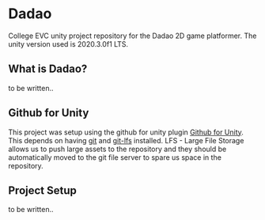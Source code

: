 # Dadao
College EVC unity project repository for the Dadao 2D game platformer. The unity version used is 2020.3.0f1 LTS.

## What is Dadao?
to be written..

## Github for Unity
This project was setup using the github for unity plugin [Github for Unity](https://unity.github.com/). This depends on having [git](https://git-scm.com/) and [git-lfs](https://git-lfs.github.com/) installed.
LFS - Large File Storage allows us to push large assets to the repository and they should be automatically moved to the git file server to spare us space in the repository.

## Project Setup
to be written..
